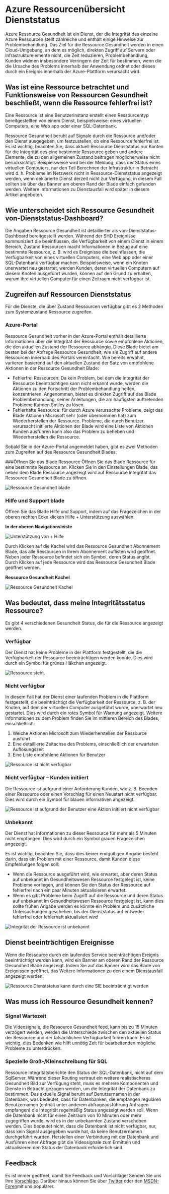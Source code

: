 <properties
   pageTitle="Azure Ressourcenübersicht Gesundheit | Microsoft Azure"
   description="Übersicht über Zustand Azure-Ressourcen"
   services="Resource health"
   documentationCenter="dev-center-name"
   authors="BernardoAMunoz"
   manager=""
   editor=""/>

<tags
   ms.service="resource-health"
   ms.devlang="na"
   ms.topic="article"
   ms.tgt_pltfrm="na"
   ms.workload="Supportability"
   ms.date="06/01/2016"
   ms.author="BernardoAMunoz"/>

# <a name="azure-resource-health-overview"></a>Azure Ressourcenübersicht Dienststatus

Azure Ressource Gesundheit ist ein Dienst, der die Integrität des einzelne Azure Ressourcen stellt zahlreiche und enthält einige Hinweise zur Problembehandlung. Das Ziel für die Ressource Gesundheit werden in einen Cloud-Umgebung, an dem es möglich, direkten Zugriff auf Servern oder Infrastrukturelemente nicht, die Zeit reduzieren, Problembehandlung, Kunden widmen insbesondere Verringern der Zeit für bestimmen, wenn die die Ursache des Problems innerhalb der Anwendung ordnet oder dieses durch ein Ereignis innerhalb der Azure-Plattform verursacht wird.

## <a name="what-is-considered-a-resource-and-how-does-resource-health-decides-if-the-resource-is-healthy-or-not"></a>Was ist eine Ressource betrachtet und Funktionsweise von Ressourcen Gesundheit beschließt, wenn die Ressource fehlerfrei ist? 
Eine Ressource ist eine Benutzerinstanz erstellt einen Ressourcentyp bereitgestellten von einem Dienst, beispielsweise: eines virtuellen Computers, eine Web app oder einer SQL-Datenbank. 

Ressource Gesundheit beruht auf Signale durch die Ressource und/oder den Dienst ausgegeben, um festzustellen, ob eine Ressource fehlerfrei ist. Es ist wichtig, beachten Sie, dass aktuell Ressource Dienststatus nur Konten für die Integrität des eine bestimmte Ressource geben und andere Elemente, die zu den allgemeinen Zustand beitragen möglicherweise nicht berücksichtigt. Beispielsweise wird bei der Meldung, dass der Status eines virtuellen Computers, nur den Teil Berechnen der Infrastruktur in Betracht wird d. h. Probleme im Netzwerk nicht in Ressource-Dienststatus angezeigt werden, wenn deklarierte Dienst derzeit nicht zur Verfügung, in diesem Fall sollten sie über das Banner am oberen Rand der Blade einfach gefunden werden. Weitere Informationen zu Dienstausfall wird später in diesem Artikel angeboten. 

## <a name="how-is-resource-health-different-from-service-health-dashboard"></a>Wie unterscheidet sich Ressource Gesundheit von-Dienststatus-Dashboard?

Die Angaben Ressource Gesundheit ist detaillierter als von-Dienststatus-Dashboard bereitgestellt werden. Während der SHD Ereignisse kommuniziert die beeinflussen, die Verfügbarkeit von einem Dienst in einem Bereich, Zustand Ressourcen macht Informationen in Bezug auf eine bestimmte Ressource, z. B. wird es Ereignisse die beeinflussen, die Verfügbarkeit von eines virtuellen Computers, eine Web app oder einer SQL-Datenbank verfügbar machen. Beispielsweise, wenn ein Knoten unerwartet neu gestartet, werden Kunden, deren virtuellen Computern auf diesem Knoten ausgeführt wurden, können auf den Grund zu erhalten, warum ihre virtuellen Computer für einen Zeitraum nicht verfügbar ist.   

## <a name="how-to-access-resource-health"></a>Zugreifen auf Ressourcen Dienststatus
Für die Dienste, die über Zustand Ressourcen verfügbar gibt es 2 Methoden zum Systemzustand Ressource zugreifen.

### <a name="azure-portal"></a>Azure-Portal
Ressource Gesundheit vorher in der Azure-Portal enthält detaillierte Informationen über die Integrität der Ressource sowie empfohlene Aktionen, die den aktuellen Zustand der Ressource abhängig. Diese Blade bietet am besten bei der Abfrage Ressource Gesundheit, wie sie Zugriff auf andere Ressourcen innerhalb des Portals vereinfacht. Wie bereits erwähnt, variieren basierend auf den aktuellen Zustand der Satz von empfohlene Aktionen in der Ressource Gesundheit Blade:

* Fehlerfrei Ressourcen: Da kein Problem, bei dem die Integrität der Ressource beeinträchtigen kann nicht erkannt wurde, werden die Aktionen zu den Fortschritt der Problembehandlung helfen, konzentrieren. Angenommen, bietet es direkten Zugriff auf das Blade Problembehandlung, seiner Anleitungen, die am häufigsten auftretenden Probleme Kunden Smiley zu lösen.
* Fehlerhafte Ressource: für durch Azure verursachte Probleme, zeigt das Blade Aktionen Microsoft sehr (oder übernommen hat) zum Wiederherstellen der Ressource. Probleme, die durch Benutzer verursacht initiierte Aktionen der Blade wird eine Liste von Aktionen Kunden ausführen kann also das Problem zu beheben und Wiederherstellen die Ressource.  

Sobald Sie in der Azure-Portal angemeldet haben, gibt es zwei Methoden zum Zugreifen auf des Ressource Gesundheit Blades: 

###<a name="open-the-resource-blade"></a>Öffnen Sie das Blade Ressource
Öffnen Sie das Blade Ressource für eine bestimmte Ressource an. Klicken Sie in den Einstellungen Blade, das neben dem Blade Ressource angezeigt wird auf Ressource Integrität das Ressource Gesundheit Blade zu öffnen. 

![Ressource Gesundheit blade](./media/resource-health-overview/resourceBladeAndResourceHealth.png)

### <a name="help-and-support-blade"></a>Hilfe und Support blade
Öffnen Sie das Blade Hilfe und Support, indem auf das Fragezeichen in der oberen rechten Ecke klicken Hilfe + Unterstützung auswählen. 

**In der oberen Navigationsleiste**

![Unterstützung von + Hilfe](./media/resource-health-overview/HelpAndSupport.png)

Durch Klicken auf die Kachel wird das Ressource Gesundheit Abonnement Blade, das alle Ressourcen in Ihrem Abonnement auflisten wird geöffnet. Neben jeder Ressource befindet sich ein Symbol, deren Status angibt. Durch Klicken auf jede Ressource wird das Ressource Gesundheit Blade geöffnet werden.

**Ressource Gesundheit Kachel**

![Ressource Gesundheit Kachel](./media/resource-health-overview/resourceHealthTile.png)

## <a name="what-does-my-resource-health-status-mean"></a>Was bedeutet, dass meine Integritätsstatus Ressource?
Es gibt 4 verschiedenen Gesundheit Status, die für die Ressource angezeigt werden.

### <a name="available"></a>Verfügbar
Der Dienst hat keine Probleme in der Plattform festgestellt, die die Verfügbarkeit der Ressource beeinträchtigen werden konnte. Dies wird durch ein Symbol für grünes Häkchen angezeigt. 

![Ressource steht.](./media/resource-health-overview/Available.png)

### <a name="unavailable"></a>Nicht verfügbar

In diesem Fall hat der Dienst einer laufenden Problem in die Plattform festgestellt, die beeinträchtigt die Verfügbarkeit der Ressource, z. B. der Knoten, auf dem der virtuellen Computer ausgeführt wurde, unerwartet neu gestartet. Dies wird durch ein rotes Symbol für Warnung angezeigt. Weitere Informationen zu dem Problem finden Sie im mittleren Bereich des Blades, einschließlich: 

1.  Welche Aktionen Microsoft zum Wiederherstellen der Ressource ausführt 
2.  Eine detaillierte Zeitachse des Problems, einschließlich der erwarteten Auflösungszeit
3.  Eine Liste empfohlene Aktionen für Benutzer 

![Ressource ist nicht verfügbar](./media/resource-health-overview/Unavailable.png)

### <a name="unavailable--customer-initiated"></a>Nicht verfügbar – Kunden initiiert
Die Ressource ist aufgrund einer Anforderung Kunden, wie z. B. Beenden einer Ressource oder einen Vorschlag für einen Neustart nicht verfügbar. Dies wird durch ein Symbol für blauen informativen angezeigt. 

![Ressource ist aufgrund der Benutzer eine Aktion initiiert nicht verfügbar](./media/resource-health-overview/userInitiated.png)

### <a name="unknown"></a>Unbekannt
Der Dienst hat Informationen zu dieser Ressource für mehr als 5 Minuten nicht empfangen. Dies wird durch ein Symbol grauen Fragezeichen angezeigt. 

Es ist wichtig, beachten Sie, dass dies keiner endgültigen Angabe besteht darin, dass ein Problem mit einer Ressource, damit Kunden diese Empfehlungen folgen soll:

* Wenn die Ressource ausgeführt wird, wie erwartet, aber deren Status auf unbekannt im Gesundheitswesen Ressource festgelegt ist, keine Probleme vorliegen, und können Sie den Status der Ressource auf fehlerfrei nach ein paar Minuten aktualisieren erwartet.
* Wenn es gibt Probleme beim Zugriff auf die Ressource und deren Status auf unbekannt im Gesundheitswesen Ressource festgelegt ist, kann dies sollte frühen Angabe werden es könnte ein Problem und zusätzliche Untersuchungen geschehen, bis der Dienststatus auf entweder fehlerfrei oder fehlerhaft aktualisiert wird

![Integrität der Ressource ist unbekannt](./media/resource-health-overview/unknown.png)

## <a name="service-impacting-events"></a>Dienst beeinträchtigen Ereignisse
Wenn die Ressource durch ein laufendes Service beeinträchtigen Ereignis beeinträchtigt werden kann, wird ein Banner am oberen Rand der Ressource Gesundheit Blade angezeigt. Indem Sie auf das Banner wird das Blade von Ereignissen geöffnet, das Weitere Informationen zu den einem Dienstausfall angezeigt werden.

![Ressource Dienststatus kann durch eine SIE beeinträchtigt werden](./media/resource-health-overview/serviceImpactingEvent.png)

## <a name="what-else-do-i-need-to-know-about-resource-health"></a>Was muss ich Ressource Gesundheit kennen?

### <a name="signal-latency"></a>Signal Wartezeit
Die Videosignale, die Ressource Gesundheit feed, kann bis zu 15 Minuten verzögert werden, werden die Unterschiede zwischen den aktuellen Status der Ressource und der tatsächlichen Verfügbarkeit führen kann. Es ist wichtig, dies Bedenken wie hilft unnötig Zeit für bearbeitenden mögliche Probleme zu unterdrücken. 

### <a name="special-case-for-sql"></a>Spezielle Groß-/Kleinschreibung für SQL 
Ressource Integritätsberichte den Status der SQL-Datenbank, nicht auf dem SqlServer. Während dieser Routing vertraut ein weitere realistischeres Gesundheit Bild zur Verfügung steht, muss es mehrere Komponenten und Dienste in Betracht gezogen werden, um die Integrität der Datenbank zu bestimmen. Das aktuelle Signal beruht auf Benutzernamen in der Datenbank, was bedeutet, dass für Datenbanken, die empfangen regulären Benutzernamen (enthält unter anderem abfrageausführung Anfragen empfangen) die Integrität regelmäßig Status angezeigt werden soll. Wenn die Datenbank nicht für einen Zeitraum von 10 Minuten oder mehr zugegriffen wurde, wird es in der unbekannten Zustand verschoben werden. Dies bedeutet nicht, dass die Datenbank ist nicht verfügbar, nur, dass kein Signal ausgegeben wurde hat, da keine Benutzernamen durchgeführt wurden. Herstellen einer Verbindung mit der Datenbank und Ausführen einer Abfrage gibt die Videosignale zum Ermitteln und aktualisieren den Status der Datenbank erforderlich sind.

## <a name="feedback"></a>Feedback
Es ist immer geöffnet, damit Sie Feedback und Vorschläge! Senden Sie uns Ihre [Vorschläge](https://feedback.azure.com/forums/266794-support-feedback). Darüber hinaus können Sie über [Twitter](https://twitter.com/azuresupport) oder den [MSDN-Foren](https://social.msdn.microsoft.com/Forums/azure)mit uns populärer.
